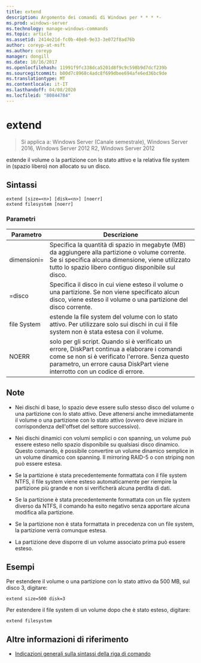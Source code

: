 ```yaml
---
title: extend
description: Argomento dei comandi di Windows per * * * *-
ms.prod: windows-server
ms.technology: manage-windows-commands
ms.topic: article
ms.assetid: 2414e21d-fc0b-40e8-9e33-3e072f8ad76b
author: coreyp-at-msft
ms.author: coreyp
manager: dongill
ms.date: 10/16/2017
ms.openlocfilehash: 11991f9fc338dca5201d8f9c9c598b9d7dcf239b
ms.sourcegitcommit: b00d7c8968c4adc8f699dbee694afe6ed36bc9de
ms.translationtype: MT
ms.contentlocale: it-IT
ms.lasthandoff: 04/08/2020
ms.locfileid: "80844784"
---
```

# <a name="extend"></a>extend

>Si applica a: Windows Server (Canale semestrale), Windows Server 2016, Windows Server 2012 R2, Windows Server 2012

estende il volume o la partizione con lo stato attivo e la relativa file system in \(spazio libero\) non allocato su un disco.  
  
  
  
## <a name="syntax"></a>Sintassi  
  
```  
extend [size=<n>] [disk=<n>] [noerr]  
extend filesystem [noerr]  
```  
  
### <a name="parameters"></a>Parametri  
  
| Parametro  |                                                                                             Descrizione                                                                                              |
|------------|------------------------------------------------------------------------------------------------------------------------------------------------------------------------------------------------------|
| dimensioni\=<n>  |      Specifica la quantità di spazio in megabyte \(MB\) da aggiungere alla partizione o volume corrente. Se si specifica alcuna dimensione, viene utilizzato tutto lo spazio libero contiguo disponibile sul disco.       |
| \=disco <n>  |                          Specifica il disco in cui viene esteso il volume o una partizione. Se non viene specificato alcun disco, viene esteso il volume o una partizione del disco corrente.                          |
| file System |                                   estende la file system del volume con lo stato attivo. Per utilizzare solo sui dischi in cui il file system non è stata estesa con il volume.                                    |
|   NOERR    | solo per gli script. Quando si è verificato un errore, DiskPart continua a elaborare i comandi come se non si è verificato l'errore. Senza questo parametro, un errore causa DiskPart viene interrotto con un codice di errore. |
  
## <a name="remarks"></a>Note  
  
-   Nei dischi di base, lo spazio deve essere sullo stesso disco del volume o una partizione con lo stato attivo. Deve attenersi anche immediatamente il volume o una partizione con lo stato attivo \(ovvero deve iniziare in corrispondenza dell'offset del settore successivo\).  
  
-   Nei dischi dinamici con volumi semplici o con spanning, un volume può essere esteso nello spazio disponibile su qualsiasi disco dinamico. Questo comando, è possibile convertire un volume dinamico semplice in un volume dinamico con spanning. Il mirroring RAID\-5 o con striping non può essere estesa.  
  
-   Se la partizione è stata precedentemente formattata con il file system NTFS, il file system viene esteso automaticamente per riempire la partizione più grande e non si verificherà alcuna perdita di dati.  
  
-   Se la partizione è stata precedentemente formattata con un file system diverso da NTFS, il comando ha esito negativo senza apportare alcuna modifica alla partizione.  
  
-   Se la partizione non è stata formattata in precedenza con un file system, la partizione verrà comunque estesa.  
  
-   La partizione deve disporre di un volume associato prima può essere esteso.  
  
## <a name="examples"></a><a name=BKMK_examples></a>Esempi  
Per estendere il volume o una partizione con lo stato attivo da 500 MB, sul disco 3, digitare:  
  
```  
extend size=500 disk=3  
```  
  
Per estendere il file system di un volume dopo che è stato esteso, digitare:  
  
```  
extend filesystem  
```  
  
## <a name="additional-references"></a>Altre informazioni di riferimento  
- [Indicazioni generali sulla sintassi della riga di comando](command-line-syntax-key.md)  
  

  

